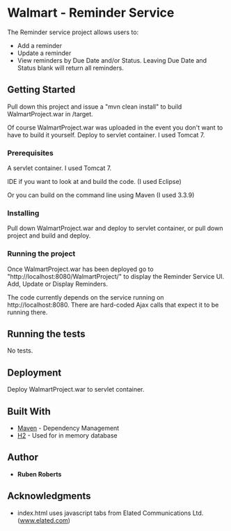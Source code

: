 # Walmart - Reminder Service

The Reminder service project allows users to:
*	Add a reminder
*	Update a reminder
*	View reminders by Due Date and/or Status.  Leaving Due Date and Status blank will return all reminders.

## Getting Started

Pull down this project and issue a "mvn clean install" to build WalmartProject.war in /target.

Of course WalmartProject.war was uploaded in the event you don't want to have to build it yourself.
Deploy to servlet container.  I used Tomcat 7.

### Prerequisites

A servlet container.  I used Tomcat 7.

IDE if you want to look at and build the code.  (I used Eclipse)

Or you can build on the command line using Maven (I used 3.3.9)

### Installing

Pull down WalmartProject.war and deploy to servlet container, or pull down project and build and deploy.

### Running the project

Once WalmartProject.war has been deployed go to "http://localhost:8080/WalmartProject/" to display the Reminder Service UI.  Add, Update or Display Reminders.

The code currently depends on the service running on http://localhost:8080.  There are hard-coded Ajax calls that expect it to be running there.

## Running the tests

No tests.

## Deployment

Deploy WalmartProject.war to servlet container.

## Built With

* [Maven](https://maven.apache.org/) - Dependency Management
* [H2](http://www.h2database.com/) - Used for in memory database

## Author

* **Ruben Roberts**

## Acknowledgments

* index.html uses javascript tabs from Elated Communications Ltd. (www.elated.com)
